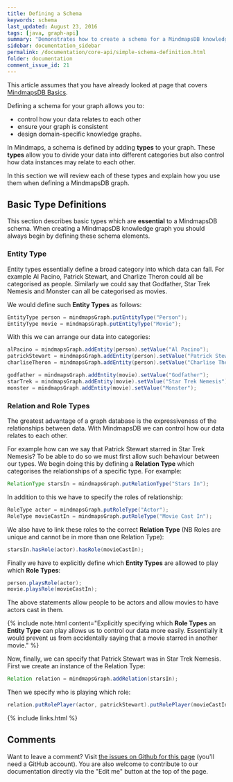 ```yaml
---
title: Defining a Schema
keywords: schema
last_updated: August 23, 2016
tags: [java, graph-api]
summary: "Demonstrates how to create a schema for a MindmapsDB knowledge graph."
sidebar: documentation_sidebar
permalink: /documentation/core-api/simple-schema-definition.html
folder: documentation
comment_issue_id: 21
---
```


This article assumes that you have already looked at page that covers [MindmapsDB Basics](../the-basics/mindmaps-basics.html).


Defining a schema for your graph allows you to:

* control how your data relates to each other
* ensure your graph is consistent
* design domain-specific knowledge graphs.

In Mindmaps, a schema is defined by adding **types** to your graph.
These **types** allow you to divide your data into different categories but also control how data instances may relate to each other.

In this section we will review each of these types and explain how you use them when defining a MindmapsDB graph.

## Basic Type Definitions

This section describes basic types which are **essential** to a MindmapsDB schema.
When creating a MindmapsDB knowledge graph you should always begin by defining these schema elements.

### Entity Type

Entity types essentially define a broad category into which data can fall. For example Al Pacino, Patrick Stewart,
and Charlize Theron could all be categorised as people.
Similarly we could say that Godfather, Star Trek Nemesis and Monster can all be categorised as movies.

We would define such **Entity Types** as follows:

```java
EntityType person = mindmapsGraph.putEntityType("Person");
EntityType movie = mindmapsGraph.putEntityType("Movie");
```

With this we can arrange our data into categories:

```java
alPacino = mindmapsGraph.addEntity(person).setValue("Al Pacino");
patrickStewart = mindmapsGraph.addEntity(person).setValue("Patrick Stewart");
charliseTheron = mindmapsGraph.addEntity(person).setValue("Charlise Theron");

godfather = mindmapsGraph.addEntity(movie).setValue("Godfather");
starTrek = mindmapsGraph.addEntity(movie).setValue("Star Trek Nemesis");
monster = mindmapsGraph.addEntity(movie).setValue("Monster");
```

### Relation and Role Types

The greatest advantage of a graph database is the expressiveness of the relationships between data.
With MindmapsDB we can control how our data relates to each other.

For example how can we say that Patrick Stewart starred in Star Trek Nemesis?
To be able to do so we must first allow such behaviour between our types.
We begin doing this by defining a **Relation Type** which categorises the relationships of a specific type.
For example:

```java
RelationType starsIn = mindmapsGraph.putRelationType("Stars In");
```

In addition to this we have to specify the roles of relationship:

```java
RoleType actor = mindmapsGraph.putRoleType("Actor");
RoleType movieCastIn = mindmapsGraph.putRoleType("Movie Cast In");
```

We also have to link these roles to the correct **Relation Type** (NB Roles are unique and cannot be in more than one
Relation Type):


```java
starsIn.hasRole(actor).hasRole(movieCastIn);
```

Finally we have to explicitly define which **Entity Types** are allowed to play which **Role Types**:

```java
person.playsRole(actor);
movie.playsRole(movieCastIn);
```

The above statements allow people to be actors and allow movies to have actors cast in them.

{% include note.html content="Explicitly specifying which **Role Types** an **Entity Type** can play allows us to control our data more easily.
Essentially it would prevent us from accidentally saying that a movie starred in another movie." %}

Now, finally, we can specify that Patrick Stewart was in Star Trek Nemesis.
First we create an instance of the Relation Type:


```java
Relation relation = mindmapsGraph.addRelation(starsIn);
```

Then we specify who is playing which role:

```java
relation.putRolePlayer(actor, patrickStewart).putRolePlayer(movieCastIn, startrek);
```

{% include links.html %}

## Comments
Want to leave a comment? Visit <a href="https://github.com/mindmapsdb/docs/issues/21" target="_blank">the issues on Github for this page</a> (you'll need a GitHub account). You are also welcome to contribute to our documentation directly via the "Edit me" button at the top of the page.